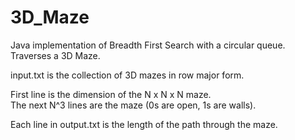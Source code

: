 # 3D_Maze  
Java implementation of Breadth First Search with a circular queue. Traverses a 3D Maze.  
  
input.txt is the collection of 3D mazes in row major form.  
  
First line is the dimension of the N x N x N maze.  
The next N^3 lines are the maze (0s are open, 1s are walls).  

Each line in output.txt is the length of the path through the maze.
